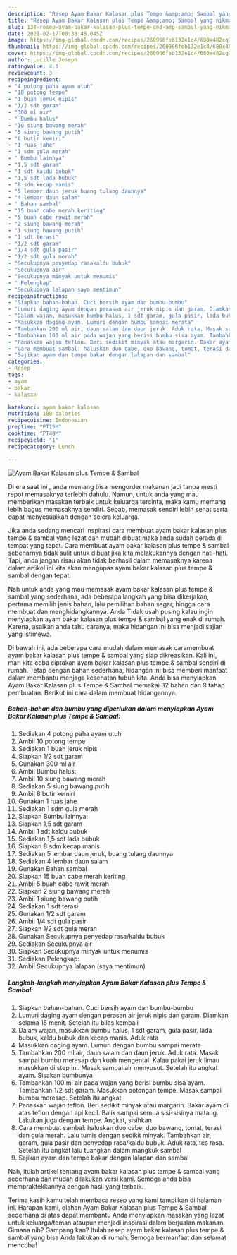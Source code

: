```yaml
---
description: "Resep Ayam Bakar Kalasan plus Tempe &amp;amp; Sambal yang nikmat dan Mudah Dibuat"
title: "Resep Ayam Bakar Kalasan plus Tempe &amp;amp; Sambal yang nikmat dan Mudah Dibuat"
slug: 134-resep-ayam-bakar-kalasan-plus-tempe-and-amp-sambal-yang-nikmat-dan-mudah-dibuat
date: 2021-02-17T00:38:48.045Z
image: https://img-global.cpcdn.com/recipes/260966feb132e1c4/680x482cq70/ayam-bakar-kalasan-plus-tempe-sambal-foto-resep-utama.jpg
thumbnail: https://img-global.cpcdn.com/recipes/260966feb132e1c4/680x482cq70/ayam-bakar-kalasan-plus-tempe-sambal-foto-resep-utama.jpg
cover: https://img-global.cpcdn.com/recipes/260966feb132e1c4/680x482cq70/ayam-bakar-kalasan-plus-tempe-sambal-foto-resep-utama.jpg
author: Lucille Joseph
ratingvalue: 4.1
reviewcount: 3
recipeingredient:
- "4 potong paha ayam utuh"
- "10 potong tempe"
- "1 buah jeruk nipis"
- "1/2 sdt garam"
- "300 ml air"
- " Bumbu halus"
- "10 siung bawang merah"
- "5 siung bawang putih"
- "8 butir kemiri"
- "1 ruas jahe"
- "1 sdm gula merah"
- " Bumbu lainnya"
- "1,5 sdt garam"
- "1 sdt kaldu bubuk"
- "1,5 sdt lada bubuk"
- "8 sdm kecap manis"
- "5 lembar daun jeruk buang tulang daunnya"
- "4 lembar daun salam"
- " Bahan sambal"
- "15 buah cabe merah keriting"
- "5 buah cabe rawit merah"
- "2 siung bawang merah"
- "1 siung bawang putih"
- "1 sdt terasi"
- "1/2 sdt garam"
- "1/4 sdt gula pasir"
- "1/2 sdt gula merah"
- "Secukupnya penyedap rasakaldu bubuk"
- "Secukupnya air"
- "Secukupnya minyak untuk menumis"
- " Pelengkap"
- "Secukupnya lalapan saya mentimun"
recipeinstructions:
- "Siapkan bahan-bahan. Cuci bersih ayam dan bumbu-bumbu"
- "Lumuri daging ayam dengan perasan air jeruk nipis dan garam. Diamkan selama 15 menit. Setelah itu bilas kembali"
- "Dalam wajan, masukkan bumbu halus, 1 sdt garam, gula pasir, lada bubuk, kaldu bubuk dan kecap manis. Aduk rata"
- "Masukkan daging ayam. Lumuri dengan bumbu sampai merata"
- "Tambahkan 200 ml air, daun salam dan daun jeruk. Aduk rata. Masak sampai bumbu meresap dan kuah mengental. Kalau pakai jeruk limau masukkan di step ini. Masak sampai air menyusut. Setelah itu angkat ayam. Sisakan bumbunya"
- "Tambahkan 100 ml air pada wajan yang berisi bumbu sisa ayam. Tambahkan 1/2 sdt garam. Masukkan potongan tempe. Masak sampai bumbu meresap. Setelah itu angkat"
- "Panaskan wajan teflon. Beri sedikit minyak atau margarin. Bakar ayam di atas teflon dengan api kecil. Balik sampai semua sisi-sisinya matang. Lakukan juga dengan tempe. Angkat, sisihkan"
- "Cara membuat sambal: haluskan duo cabe, duo bawang, tomat, terasi dan gula merah. Lalu tumis dengan sedikit minyak. Tambahkan air, garam, gula pasir dan penyedap rasa/kaldu bubuk. Aduk rata, tes rasa. Setelah itu angkat lalu tuangkan dalam mangkuk sambal"
- "Sajikan ayam dan tempe bakar dengan lalapan dan sambal"
categories:
- Resep
tags:
- ayam
- bakar
- kalasan

katakunci: ayam bakar kalasan 
nutrition: 180 calories
recipecuisine: Indonesian
preptime: "PT15M"
cooktime: "PT48M"
recipeyield: "1"
recipecategory: Lunch

---
```



![Ayam Bakar Kalasan plus Tempe &amp; Sambal](https://img-global.cpcdn.com/recipes/260966feb132e1c4/680x482cq70/ayam-bakar-kalasan-plus-tempe-sambal-foto-resep-utama.jpg)

Di era  saat ini , anda memang bisa mengorder makanan jadi tanpa mesti repot memasaknya terlebih dahulu. Namun, untuk anda yang mau memberikan masakan terbaik untuk keluarga tercinta, maka kamu memang lebih bagus memasaknya sendiri. Sebab, memasak sendiri lebih sehat serta dapat menyesuaikan dengan selera keluarga.

Jika anda sedang mencari inspirasi cara membuat ayam bakar kalasan plus tempe &amp; sambal yang lezat dan mudah dibuat,maka anda sudah berada di tempat yang tepat. Cara membuat ayam bakar kalasan plus tempe &amp; sambal  sebenarnya tidak sulit untuk dibuat jika kita melakukannya dengan hati-hati. Tapi, anda jangan risau akan tidak berhasil dalam memasaknya 
karena dalam artikel ini kita akan mengupas ayam bakar kalasan plus tempe &amp; sambal dengan tepat.  



Nah untuk anda yang mau memasak ayam bakar kalasan plus tempe &amp; sambal yang sederhana, ada beberapa langkah yang bisa dikerjakan, pertama memilih jenis bahan, lalu pemilihan bahan segar, hingga cara membuat dan menghidangkannya. Anda Tidak usah pusing kalau ingin menyiapkan ayam bakar kalasan plus tempe &amp; sambal yang enak di rumah. Karena, asalkan anda  tahu caranya, maka hidangan ini bisa menjadi sajian yang istimewa.

Di bawah ini, ada beberapa cara mudah dalam memasak caramembuat ayam bakar kalasan plus tempe &amp; sambal yang siap dikreasikan. Kali ini, mari kita coba ciptakan ayam bakar kalasan plus tempe &amp; sambal sendiri di rumah. Tetap dengan bahan sederhana, hidangan ini bisa memberi manfaat dalam membantu menjaga kesehatan tubuh kita. Anda bisa menyiapkan Ayam Bakar Kalasan plus Tempe &amp; Sambal memakai 32 bahan dan 9 tahap pembuatan. Berikut ini cara dalam membuat hidangannya.

<!--inarticleads1-->

##### Bahan-bahan dan bumbu yang diperlukan dalam menyiapkan Ayam Bakar Kalasan plus Tempe &amp; Sambal:

1. Sediakan 4 potong paha ayam utuh
1. Ambil 10 potong tempe
1. Sediakan 1 buah jeruk nipis
1. Siapkan 1/2 sdt garam
1. Gunakan 300 ml air
1. Ambil  Bumbu halus:
1. Ambil 10 siung bawang merah
1. Sediakan 5 siung bawang putih
1. Ambil 8 butir kemiri
1. Gunakan 1 ruas jahe
1. Sediakan 1 sdm gula merah
1. Siapkan  Bumbu lainnya:
1. Siapkan 1,5 sdt garam
1. Ambil 1 sdt kaldu bubuk
1. Sediakan 1,5 sdt lada bubuk
1. Siapkan 8 sdm kecap manis
1. Sediakan 5 lembar daun jeruk, buang tulang daunnya
1. Sediakan 4 lembar daun salam
1. Gunakan  Bahan sambal
1. Siapkan 15 buah cabe merah keriting
1. Ambil 5 buah cabe rawit merah
1. Siapkan 2 siung bawang merah
1. Ambil 1 siung bawang putih
1. Sediakan 1 sdt terasi
1. Gunakan 1/2 sdt garam
1. Ambil 1/4 sdt gula pasir
1. Siapkan 1/2 sdt gula merah
1. Gunakan Secukupnya penyedap rasa/kaldu bubuk
1. Sediakan Secukupnya air
1. Siapkan Secukupnya minyak untuk menumis
1. Sediakan  Pelengkap:
1. Ambil Secukupnya lalapan (saya mentimun)




<!--inarticleads2-->

##### Langkah-langkah menyiapkan Ayam Bakar Kalasan plus Tempe &amp; Sambal:

1. Siapkan bahan-bahan. Cuci bersih ayam dan bumbu-bumbu
1. Lumuri daging ayam dengan perasan air jeruk nipis dan garam. Diamkan selama 15 menit. Setelah itu bilas kembali
1. Dalam wajan, masukkan bumbu halus, 1 sdt garam, gula pasir, lada bubuk, kaldu bubuk dan kecap manis. Aduk rata
1. Masukkan daging ayam. Lumuri dengan bumbu sampai merata
1. Tambahkan 200 ml air, daun salam dan daun jeruk. Aduk rata. Masak sampai bumbu meresap dan kuah mengental. Kalau pakai jeruk limau masukkan di step ini. Masak sampai air menyusut. Setelah itu angkat ayam. Sisakan bumbunya
1. Tambahkan 100 ml air pada wajan yang berisi bumbu sisa ayam. Tambahkan 1/2 sdt garam. Masukkan potongan tempe. Masak sampai bumbu meresap. Setelah itu angkat
1. Panaskan wajan teflon. Beri sedikit minyak atau margarin. Bakar ayam di atas teflon dengan api kecil. Balik sampai semua sisi-sisinya matang. Lakukan juga dengan tempe. Angkat, sisihkan
1. Cara membuat sambal: haluskan duo cabe, duo bawang, tomat, terasi dan gula merah. Lalu tumis dengan sedikit minyak. Tambahkan air, garam, gula pasir dan penyedap rasa/kaldu bubuk. Aduk rata, tes rasa. Setelah itu angkat lalu tuangkan dalam mangkuk sambal
1. Sajikan ayam dan tempe bakar dengan lalapan dan sambal




Nah, itulah artikel tentang  ayam bakar kalasan plus tempe &amp; sambal  yang sederhana dan mudah dilakukan versi kami. Semoga anda bisa mempraktekkannya dengan hasil yang terbaik. 

Terima kasih kamu telah membaca resep yang kami tampilkan di halaman ini. Harapan kami, olahan  Ayam Bakar Kalasan plus Tempe &amp; Sambal sederhana di atas dapat membantu Anda menyiapkan masakan yang lezat untuk keluarga/teman ataupun menjadi inspirasi dalam berjualan makanan. Gimana nih? Gampang kan? Itulah resep ayam bakar kalasan plus tempe &amp; sambal yang bisa Anda lakukan di rumah. Semoga bermanfaat dan selamat mencoba!

